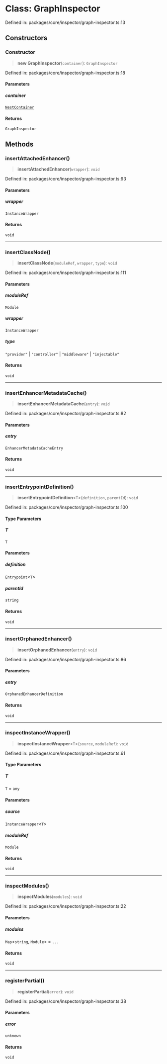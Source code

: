 # Class: GraphInspector

Defined in: packages/core/inspector/graph-inspector.ts:13

## Constructors

### Constructor

> **new GraphInspector**(`container`): `GraphInspector`

Defined in: packages/core/inspector/graph-inspector.ts:18

#### Parameters

##### container

[`NestContainer`](NestContainer.md)

#### Returns

`GraphInspector`

## Methods

### insertAttachedEnhancer()

> **insertAttachedEnhancer**(`wrapper`): `void`

Defined in: packages/core/inspector/graph-inspector.ts:93

#### Parameters

##### wrapper

`InstanceWrapper`

#### Returns

`void`

***

### insertClassNode()

> **insertClassNode**(`moduleRef`, `wrapper`, `type`): `void`

Defined in: packages/core/inspector/graph-inspector.ts:111

#### Parameters

##### moduleRef

`Module`

##### wrapper

`InstanceWrapper`

##### type

`"provider"` | `"controller"` | `"middleware"` | `"injectable"`

#### Returns

`void`

***

### insertEnhancerMetadataCache()

> **insertEnhancerMetadataCache**(`entry`): `void`

Defined in: packages/core/inspector/graph-inspector.ts:82

#### Parameters

##### entry

`EnhancerMetadataCacheEntry`

#### Returns

`void`

***

### insertEntrypointDefinition()

> **insertEntrypointDefinition**\<`T`\>(`definition`, `parentId`): `void`

Defined in: packages/core/inspector/graph-inspector.ts:100

#### Type Parameters

##### T

`T`

#### Parameters

##### definition

`Entrypoint`\<`T`\>

##### parentId

`string`

#### Returns

`void`

***

### insertOrphanedEnhancer()

> **insertOrphanedEnhancer**(`entry`): `void`

Defined in: packages/core/inspector/graph-inspector.ts:86

#### Parameters

##### entry

`OrphanedEnhancerDefinition`

#### Returns

`void`

***

### inspectInstanceWrapper()

> **inspectInstanceWrapper**\<`T`\>(`source`, `moduleRef`): `void`

Defined in: packages/core/inspector/graph-inspector.ts:61

#### Type Parameters

##### T

`T` = `any`

#### Parameters

##### source

`InstanceWrapper`\<`T`\>

##### moduleRef

`Module`

#### Returns

`void`

***

### inspectModules()

> **inspectModules**(`modules`): `void`

Defined in: packages/core/inspector/graph-inspector.ts:22

#### Parameters

##### modules

`Map`\<`string`, `Module`\> = `...`

#### Returns

`void`

***

### registerPartial()

> **registerPartial**(`error`): `void`

Defined in: packages/core/inspector/graph-inspector.ts:38

#### Parameters

##### error

`unknown`

#### Returns

`void`
